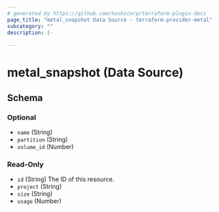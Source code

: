 ```yaml
---
# generated by https://github.com/hashicorp/terraform-plugin-docs
page_title: "metal_snapshot Data Source - terraform-provider-metal"
subcategory: ""
description: |-
  
---
```


# metal_snapshot (Data Source)





<!-- schema generated by tfplugindocs -->
## Schema

### Optional

- `name` (String)
- `partition` (String)
- `volume_id` (Number)

### Read-Only

- `id` (String) The ID of this resource.
- `project` (String)
- `size` (String)
- `usage` (Number)
